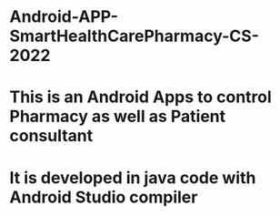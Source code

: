 # Android-APP-SmartHealthCarePharmacy-CS-2022
# This is an Android Apps to control Pharmacy as well as Patient consultant
# It is developed in java code with Android Studio compiler
